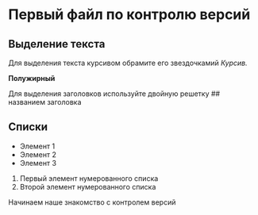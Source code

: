 # Первый файл по контролю версий

## Выделение текста

Для выделения текста курсивом обрамите его звездочкамий *Курсив.*  

**Полужирный**

Для выделения заголовков используйте двойную решетку ## названием заголовка

## Списки

* Элемент 1
* Элемент 2
* Элемент 3

1. Первый элемент нумерованного списка
2. Второй элемент нумерованного списка

Начинаем наше знакомство с контролем версий